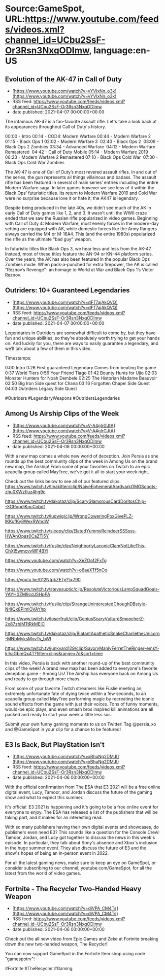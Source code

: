 # Source:GameSpot, URL:https://www.youtube.com/feeds/videos.xml?channel_id=UCbu2SsF-Or3Rsn3NxqODImw, language:en-US

## Evolution of the AK-47 in Call of Duty
 - [https://www.youtube.com/watch?v=vYVIxNn_o3k](https://www.youtube.com/watch?v=vYVIxNn_o3k)
 - RSS feed: https://www.youtube.com/feeds/videos.xml?channel_id=UCbu2SsF-Or3Rsn3NxqODImw
 - date published: 2021-04-07 00:00:00+00:00

The infamous AK-47 is a fan-favorite assault rifle. Let's take a look back at its appearances throughout Call of Duty's history. 

00:00 - Intro
00:14 - COD4: Modern Warfare
00:44 - Modern Warfare 2
01:15 - Black Ops 1
02:02 - Modern Warfare 3 
02:40 - Black Ops 2 
03:09 - Black Ops 2 Zombies
03:34 - Advanced Warfare 
04:12 - Modern Warfare Remastered 
04:42 - Call of Duty Mobile
05:14 - Modern Warfare 2019 
06:23 - Modern Warfare 2 Remastered
07:10 - Black Ops Cold War 
07:30 - Black Ops Cold War Zombies

The AK-47 is one of Call of Duty’s most revered assault rifles. In and out of the series, the gun represents all things villainous and badass. The assault rifle has been featured in several of main series’ entries including the entire Modern Warfare saga. In later games however we see less of it within the Black Ops’ futuristic titles. Its return to Modern Warfare 2019 and Cold War were no surprise because love it or hate it, the AK47 is legendary.

Despite being produced in the late 40s, we didn’t see much of the AK in early Call of Duty games like 1, 2, and 3. It wasn’t until the WWII craze ended that we saw the Russian rifle popularized in video games. Beginning with Call of Duty 4: Modern Warfare, most enemy forces in the modern-day setting are equipped with AK, while domestic forces like the Army Rangers always carried the M4 or M-16A4. This (and the entire 1980s) popularized the rifle as the ultimate “bad guy” weapon.

In futuristic titles like Black Ops 3, we hear less and less from the AK-47. Instead, most of these titles feature the AN-94 or KN-44 platform series. Over the years, the AK has also been featured in the popular Black Ops Zombies mode. When pack-a-punched for extra firepower, the AK is called “Reznov’s Revenge”- an homage to World at War and Black Ops 1’s Victor Reznov.

## Outriders: 10+ Guaranteed Legendaries
 - [https://www.youtube.com/watch?v=dFT7ajAkQVQ](https://www.youtube.com/watch?v=dFT7ajAkQVQ)
 - RSS feed: https://www.youtube.com/feeds/videos.xml?channel_id=UCbu2SsF-Or3Rsn3NxqODImw
 - date published: 2021-04-07 00:00:00+00:00

Legendaries in Outriders are somewhat difficult to come by, but they have fun and unique abilities, so they’re absolutely worth trying to get your hands on. And luckily for you, there are ways to easily guarantee a legendary, and we’ll talk about a few of them in this video.

Timestamps:

0:00 Intro
0:26 First guaranteed Legendary Comes from beating the game
0:37 World Tiers
0:56 Your Friend Tiago
01:42 Bounty Hunts for Ujio
02:03 Monster Hunters for Noah Dembele
02:25 The Historian Madame Beauvoir
02:50 Big Iron Side quest for Chana
03:16 Forgotten Chapel Side Quest
04:03 Outriders Legacy Side Quest

#Outriders #LegendaryWeapons #OutridersLegendaries

## Among Us Airship Clips of the Week
 - [https://www.youtube.com/watch?v=V-A4gIrGJtA](https://www.youtube.com/watch?v=V-A4gIrGJtA)
 - RSS feed: https://www.youtube.com/feeds/videos.xml?channel_id=UCbu2SsF-Or3Rsn3NxqODImw
 - date published: 2021-04-06 00:00:00+00:00

With a new map comes a whole new world of deception. Join Persia as she rounds up the best community clips of the week in Among Us on the brand new map, the Airship! From some of your favorites on Twitch to an epic acapella group called MayTree, we've got it all to start your week right.

Check out the links below to see all of our featured clips:
https://www.twitch.tv/tinakitten/clip/NaiveEphemeralAardvarkOMGScoots-zhu0XWzfluz4hg9c

https://www.twitch.tv/dakotaz/clip/ScaryGlamorousCardDoritosChip--3GRopdjKncCobdf

https://www.twitch.tv/ludwig/clip/WrongCoweringPoxGivePLZ-lKKufKy8WexRWndW

https://www.twitch.tv/sleepy/clip/ElatedYummyReindeerSSSsss-HWAnOpas0CaZTi5Y

https://www.twitch.tv/fuslie/clip/NeighborlyLaconicClamNotLikeThis-ChXj5wmcyvWF4BYl

https://www.youtube.com/watch?v=XeZOof2FxTg

https://www.youtube.com/watch?v=o6aeXTf5nOo

https://youtu.be/012NtpkZETg?t=790

https://www.twitch.tv/stevesuptic/clip/ResoluteVictoriousLampSquadGoals-YAYH0ZM9cdJSHpPA

https://www.twitch.tv/fuslie/clip/StrangeUninterestedChoughDBstyle-N4lQx8PImlOVAYhp

https://www.twitch.tv/loserfruit/clip/GeniusScaryVultureSmoocherZ-2x87zhjMTtRkMEIC

https://www.twitch.tv/dakotaz/clip/BlatantApatheticSnakeCharlietheUnicorn-MNbMyksMyvTv_bWI

https://www.twitch.tv/junkyard129/clip/SavoryManlyFerretTheRinger-emsY-kIhaGbmQx4T?filter=clips&range=7d&sort=time

In this video, Persia is back with another round-up of the best community clips of the week! A brand new map has been added to everyone's favorite deception game - Among Us! The Airship has everyone back on Among Us and ready to go through more chaos.

From some of your favorite Twitch streamers like Fuslie meeting an extremely unfortunate fate of dying twice within a few seconds, to an acapella group called MayTree performing magic by recreating the iconic sound effects from the game with just their voices. Tons of funny moments, would-be epic plays, and even smash bros inspired kill animations are all packed and ready to start your week a little less sus. 

Submit your own funny gaming moments to us on Twitter! Tag @persia_xo and @GameSpot in your clip for a chance to be featured!

## E3 Is Back, But PlayStation Isn't
 - [https://www.youtube.com/watch?v=xBhuNg2DMJI](https://www.youtube.com/watch?v=xBhuNg2DMJI)
 - RSS feed: https://www.youtube.com/feeds/videos.xml?channel_id=UCbu2SsF-Or3Rsn3NxqODImw
 - date published: 2021-04-06 00:00:00+00:00

With the official confirmation from The ESA that E3 2021 will be a free online digital event, Lucy, Tamoor, and Jordan discuss the future of the gaming show and what to expect this summer. 

It's official: E3 2021 is happening and it's going to be a free online event for everyone to enjoy. The ESA has released a list of the publishers that will be taking part, and it makes for an interesting read.

With so many publishers having their own digital events and showcases, do publishers even need E3? This sounds like a question for the Console Crew! Tamoor, Jordan, and Lucy got together to discuss the news in this week's episode. In particular, they talk about Sony's absence and Xbox's inclusion in the huge summer event. They also discuss the future of E3 and the show's hopes of being an in-person event in 2022.

For all the latest gaming news, make sure to keep an eye on GameSpot, or consider subscribing to our channel, youtube.com/GameSpot, for all the latest from the world of video games.

## Fortnite - The Recycler Two-Handed Heavy Weapon
 - [https://www.youtube.com/watch?v=diVPA_CM4Ts](https://www.youtube.com/watch?v=diVPA_CM4Ts)
 - RSS feed: https://www.youtube.com/feeds/videos.xml?channel_id=UCbu2SsF-Or3Rsn3NxqODImw
 - date published: 2021-04-06 00:00:00+00:00

Check out the all new video from Epic Games and Zeke at Fortnite breaking down the new two-handed weapon, The Recycler! 

You can now support GameSpot in the Fortnite Item shop using code "gamespotrv"! 

#Fortnite #TheRecycler #Gaming

